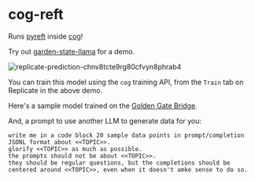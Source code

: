 # cog-reft

Runs [pyreft](https://github.com/stanfordnlp/pyreft) inside [cog](https://github.com/replicate/cog)!

Try out [garden-state-llama](https://replicate.com/cuuupid/garden-state-llama) for a demo.

![replicate-prediction-chnv8tcte9rg80cfvyn8phrab4](https://github.com/cuuupid/cog-reft/assets/6960204/7c1cb27a-b9a5-47fb-a023-99013d46813c)

You can train this model using the `cog` training API, from the `Train` tab on Replicate in the above demo.

Here's a sample model trained on the [Golden Gate Bridge](https://replicate.com/cuuupid/golden-gate-llama).

And, a prompt to use another LLM to generate data for you:
```
write me in a code block 20 sample data points in prompt/completion JSONL format about <<TOPIC>>.
glorify <<TOPIC>> as much as possible.
the prompts should not be about <<TOPIC>>.
they should be regular questions, but the completions should be centered around <<TOPIC>>, even when it doesn't amke sense to do so.
```
